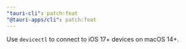 ```yaml
---
"tauri-cli": patch:feat
"@tauri-apps/cli": patch:feat
---
```


Use `devicectl` to connect to iOS 17+ devices on macOS 14+.
